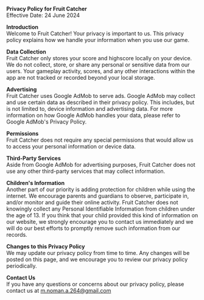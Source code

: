 **Privacy Policy for Fruit Catcher**<br />
Effective Date: 24 June 2024

**Introduction**<br />
Welcome to Fruit Catcher! Your privacy is important to us. This privacy policy explains how we handle your information when you use our game.

**Data Collection**<br />
Fruit Catcher only stores your score and highscore locally on your device. We do not collect, store, or share any personal or sensitive data from our users. Your gameplay activity, scores, and any other interactions within the app are not tracked or recorded beyond your local storage.

**Advertising**<br />
Fruit Catcher uses Google AdMob to serve ads. Google AdMob may collect and use certain data as described in their privacy policy. This includes, but is not limited to, device information and advertising data. For more information on how Google AdMob handles your data, please refer to Google AdMob's Privacy Policy.

**Permissions**<br />
Fruit Catcher does not require any special permissions that would allow us to access your personal information or device data.

**Third-Party Services**<br />
Aside from Google AdMob for advertising purposes, Fruit Catcher does not use any other third-party services that may collect information.

**Children's Information**<br />
Another part of our priority is adding protection for children while using the internet. We encourage parents and guardians to observe, participate in, and/or monitor and guide their online activity. Fruit Catcher does not knowingly collect any Personal Identifiable Information from children under the age of 13. If you think that your child provided this kind of information on our website, we strongly encourage you to contact us immediately and we will do our best efforts to promptly remove such information from our records.

**Changes to this Privacy Policy**<br />
We may update our privacy policy from time to time. Any changes will be posted on this page, and we encourage you to review our privacy policy periodically.

**Contact Us**<br />
If you have any questions or concerns about our privacy policy, please contact us at m.noman.a.264@gmail.com

